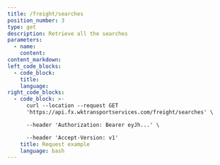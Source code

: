 ```yaml
---
title: /freight/searches
position_number: 3
type: get
description: Retrieve all the searches
parameters:
  - name:
    content:
content_markdown:
left_code_blocks:
  - code_block:
    title:
    language:
right_code_blocks:
  - code_block: >-
      curl --location --request GET
      'https://api.fx.wktransportservices.com/freight/searches' \

      --header 'Authorization: Bearer eyJh...' \

      --header 'Accept-Version: v1' 
    title: Request example
    language: bash
---
```

